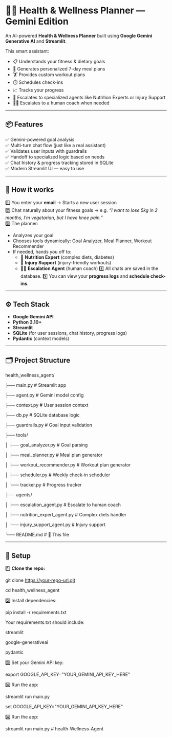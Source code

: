# 🏃‍♀️ Health & Wellness Planner — Gemini Edition

An AI-powered **Health & Wellness Planner** built using **Google Gemini Generative AI** and **Streamlit**.

This smart assistant:
- 📋 Understands your fitness & dietary goals
- 🥗 Generates personalized 7-day meal plans
- 🏋️ Provides custom workout plans
- ⏱️ Schedules check-ins
- 📈 Tracks your progress
- 🤝 Escalates to specialized agents like Nutrition Experts or Injury Support
- 👨‍🏫 Escalates to a human coach when needed

---

## 📦 **Features**

✅ Gemini-powered goal analysis  
✅ Multi-turn chat flow (just like a real assistant)  
✅ Validates user inputs with guardrails  
✅ Handoff to specialized logic based on needs  
✅ Chat history & progress tracking stored in SQLite  
✅ Modern Streamlit UI — easy to use

---

## 🚀 **How it works**

1️⃣ You enter your **email** → Starts a new user session  
2️⃣ Chat naturally about your fitness goals → e.g. *“I want to lose 5kg in 2 months, I’m vegetarian, but I have knee pain.”*  
3️⃣ The planner:
   - Analyzes your goal
   - Chooses tools dynamically: Goal Analyzer, Meal Planner, Workout Recommender
   - If needed, hands you off to:
     - 🥦 **Nutrition Expert** (complex diets, diabetes)
     - 🦵 **Injury Support** (injury-friendly workouts)
     - 👨‍🏫 **Escalation Agent** (human coach)
4️⃣ All chats are saved in the database.
5️⃣ You can view your **progress logs** and **schedule check-ins**.

---

## ⚙️ **Tech Stack**

- **Google Gemini API**
- **Python 3.10+**
- **Streamlit**
- **SQLite** (for user sessions, chat history, progress logs)
- **Pydantic** (context models)

---

## 🗂️ **Project Structure**

health_wellness_agent/

├── main.py # Streamlit app

├── agent.py # Gemini model config

├── context.py # User session context

├── db.py # SQLite database logic

├── guardrails.py # Goal input validation

├── tools/

│ ├── goal_analyzer.py # Goal parsing

│ ├── meal_planner.py # Meal plan generator

│ ├── workout_recommender.py # Workout plan generator

│ ├── scheduler.py # Weekly check-in scheduler

│ └── tracker.py # Progress tracker

├── agents/

│ ├── escalation_agent.py # Escalate to human coach

│ ├── nutrition_expert_agent.py # Complex diets handler

│ └── injury_support_agent.py # Injury support

└── README.md # 📄 This file


---

## 🔑 **Setup**


1️⃣ **Clone the repo:**


git clone https://your-repo-url.git

cd health_wellness_agent

2️⃣ Install dependencies:

pip install -r requirements.txt



Your requirements.txt should include:


streamlit

google-generativeai

pydantic

3️⃣ Set your Gemini API key:


export GOOGLE_API_KEY="YOUR_GEMINI_API_KEY_HERE"


4️⃣ Run the app:


streamlit run main.py


set GOOGLE_API_KEY="YOUR_GEMINI_API_KEY_HERE"

4️⃣ Run the app:

streamlit run main.py
#   h e a l t h - W e l l n e s s - A g e n t 
 
 
